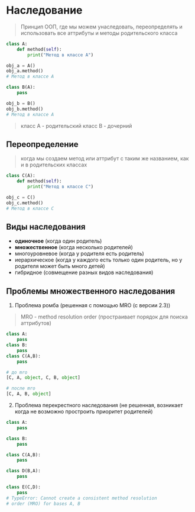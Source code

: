 # Наследование
> Принцип ООП, где мы можем унаследовать, переопределять и использовать все аттрибуты и методы родительского класса

```py
class A:
    def method(self):
        print("Метод в классе А")

obj_a = A()
obj_a.method()
# Метод в классе А

class B(A):
    pass

obj_b = B()
obj_b.method()
# Метод в классе А
```

> класс А - родительский
> класс В - дочерний

## Переопределение
> когда мы создаем метод или аттрибут с таким же названием, как и в родительских классах

```py
class C(A):
    def method(self):
        print("Метод в классе С")

obj_c = C()
obj_c.method()
# Метод в классе C
```

## Виды наследования
* **одиночное** (когда один родитель)
* **множественное** (когда несколько родителей)
* многоуровневое (когда у родителя есть родитель)
* иерархическое (когда у каждого есть только один родитель, но у родителя может быть много детей)
* гибридное (совмещение разных видов наследования)

## Проблемы множественного наследования
1. Проблема ромба (решенная с помощью MRO (с версии 2.3))
> MRO - method resolution order (простраивает порядок для поиска аттрибутов)

```py
class A: 
    pass
class B:
    pass
class C(A,B):
    pass

# до mro
[C, A, object, C, B, object]

# после mro
[C, A, B, object]
```

2. Проблема перекрестного наследования (не решенная, возникает когда не возможно простроить приоритет родителей)

```py
class A:
    pass

class B:
    pass

class C(A,B):
    pass

class D(B,A):
    pass

class E(C,D):
    pass
# TypeError: Cannot create a consistent method resolution
# order (MRO) for bases A, B
```
